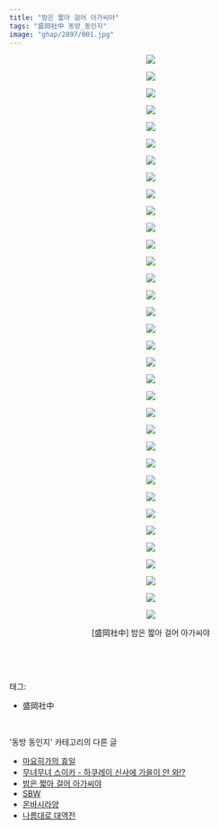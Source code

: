 ```yaml
---
title: "밤은 짧아 걸어 아가씨야"
tags: "盛岡社中 동방_동인지"
image: "ghap/2897/001.jpg"
---
```

<div class="article">
<p style="text-align: center; clear: none; float: none;"><img src="{{ site.nasurl }}/ghap/2897/001.jpg"/></p>
<p style="text-align: center; clear: none; float: none;"><img src="{{ site.nasurl }}/ghap/2897/002.jpg"/></p>
<p style="text-align: center; clear: none; float: none;"><img src="{{ site.nasurl }}/ghap/2897/003.jpg"/></p>
<p style="text-align: center; clear: none; float: none;"><img src="{{ site.nasurl }}/ghap/2897/004.jpg"/></p>
<p style="text-align: center; clear: none; float: none;"><img src="{{ site.nasurl }}/ghap/2897/005.jpg"/></p>
<p style="text-align: center; clear: none; float: none;"><img src="{{ site.nasurl }}/ghap/2897/006.jpg"/></p>
<p style="text-align: center; clear: none; float: none;"><img src="{{ site.nasurl }}/ghap/2897/007.jpg"/></p>
<p style="text-align: center; clear: none; float: none;"><img src="{{ site.nasurl }}/ghap/2897/008.jpg"/></p>
<p style="text-align: center; clear: none; float: none;"><img src="{{ site.nasurl }}/ghap/2897/009.jpg"/></p>
<p style="text-align: center; clear: none; float: none;"><img src="{{ site.nasurl }}/ghap/2897/010.jpg"/></p>
<p style="text-align: center; clear: none; float: none;"><img src="{{ site.nasurl }}/ghap/2897/011.jpg"/></p>
<p style="text-align: center; clear: none; float: none;"><img src="{{ site.nasurl }}/ghap/2897/012.jpg"/></p>
<p style="text-align: center; clear: none; float: none;"><img src="{{ site.nasurl }}/ghap/2897/013.jpg"/></p>
<p style="text-align: center; clear: none; float: none;"><img src="{{ site.nasurl }}/ghap/2897/014.jpg"/></p>
<p style="text-align: center; clear: none; float: none;"><img src="{{ site.nasurl }}/ghap/2897/015.jpg"/></p>
<p style="text-align: center; clear: none; float: none;"><img src="{{ site.nasurl }}/ghap/2897/016.jpg"/></p>
<p style="text-align: center; clear: none; float: none;"><img src="{{ site.nasurl }}/ghap/2897/017.jpg"/></p>
<p style="text-align: center; clear: none; float: none;"><img src="{{ site.nasurl }}/ghap/2897/018.jpg"/></p>
<p style="text-align: center; clear: none; float: none;"><img src="{{ site.nasurl }}/ghap/2897/019.jpg"/></p>
<p style="text-align: center; clear: none; float: none;"><img src="{{ site.nasurl }}/ghap/2897/020.jpg"/></p>
<p style="text-align: center; clear: none; float: none;"><img src="{{ site.nasurl }}/ghap/2897/021.jpg"/></p>
<p style="text-align: center; clear: none; float: none;"><img src="{{ site.nasurl }}/ghap/2897/022.jpg"/></p>
<p style="text-align: center; clear: none; float: none;"><img src="{{ site.nasurl }}/ghap/2897/023.jpg"/></p>
<p style="text-align: center; clear: none; float: none;"><img src="{{ site.nasurl }}/ghap/2897/024.jpg"/></p>
<p style="text-align: center; clear: none; float: none;"><img src="{{ site.nasurl }}/ghap/2897/025.jpg"/></p>
<p style="text-align: center; clear: none; float: none;"><img src="{{ site.nasurl }}/ghap/2897/026.jpg"/></p>
<p style="text-align: center; clear: none; float: none;"><img src="{{ site.nasurl }}/ghap/2897/027.jpg"/></p>
<p style="text-align: center; clear: none; float: none;"><img src="{{ site.nasurl }}/ghap/2897/028.jpg"/></p>
<p style="text-align: center; clear: none; float: none;"><img src="{{ site.nasurl }}/ghap/2897/029.jpg"/></p>
<p style="text-align: center; clear: none; float: none;"><img src="{{ site.nasurl }}/ghap/2897/030.jpg"/></p>
<p style="text-align: center; clear: none; float: none;"><img src="{{ site.nasurl }}/ghap/2897/031.jpg"/></p>
<p style="text-align: center; clear: none; float: none;"><img src="{{ site.nasurl }}/ghap/2897/032.jpg"/></p>
<p style="text-align: center; clear: none; float: none;"><img src="{{ site.nasurl }}/ghap/2897/033.jpg"/></p>
<p style="text-align: center; clear: none; float: none;"><img src="{{ site.nasurl }}/ghap/2897/034.jpg"/></p>
<p style="text-align: center; clear: none; float: none;">[盛岡社中] 밤은 짧아 걸어 아가씨야</p>
<p><br/></p>
</div><br/>
<div class="tagTrail">
<p>태그: </p>
<ul>
<li>盛岡社中</li>
</ul>
</div><br/>
<div class="another">
<p>'동방 동인지' 카테고리의 다른 글</p>
<ul>
<li><a href="/2016-12-14-ghap_2900">마요히가의 휴일</a></li>
<li><a href="/2016-12-14-ghap_2899">무녀무녀 스이카 - 하쿠레이 신사에 가을이 안 와!?</a></li>
<li><a href="/2016-12-14-ghap_2897">밤은 짧아 걸어 아가씨야</a></li>
<li><a href="/2016-12-14-ghap_2896">SBW</a></li>
<li><a href="/2016-12-12-ghap_2895">온바시라양</a></li>
<li><a href="/2016-12-12-ghap_2894">나름대로 대역전</a></li>
</ul>
</div><br/>
<div class="cb_module cb_fluid">
<div class="cb_wrt cb_profile">
</div><!-- commentList close -->
</div><br/>

